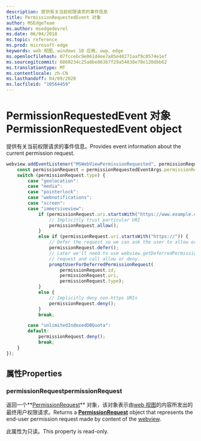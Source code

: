 ```yaml
---
description: 提供有关当前权限请求的事件信息
title: PermissionRequestedEvent 对象
author: MSEdgeTeam
ms.author: msedgedevrel
ms.date: 06/04/2018
ms.topic: reference
ms.prod: microsoft-edge
keywords: web 视图、windows 10 应用、uwp、edge
ms.openlocfilehash: 07fccebc9e061d4ee7a85e48271aaf9c0574e1ef
ms.sourcegitcommit: 6860234c25a8be863b7f29a54838e78e120dbb62
ms.translationtype: MT
ms.contentlocale: zh-CN
ms.lasthandoff: 04/09/2020
ms.locfileid: "10564459"
---
```

# <span data-ttu-id="30046-104">PermissionRequestedEvent 对象</span><span class="sxs-lookup"><span data-stu-id="30046-104">PermissionRequestedEvent object</span></span>

<span data-ttu-id="30046-105">提供有关当前权限请求的事件信息。</span><span class="sxs-lookup"><span data-stu-id="30046-105">Provides event information about the current permission request.</span></span>

```js
webview.addEventListener("MSWebViewPermissionRequested", permissionRequestedEventArgs => {
    const permissionRequest = permissionRequestedEventArgs.permissionRequest;
    switch (permissionRequest.type) {
        case "geolocation":
        case "media":
        case "pointerlock":
        case "webnotifications":
        case "screen":
        case "immersiveview":
            if (permissionRequest.uri.startsWith("https://www.example.com/")) {
                // Implicitly trust particular URI
                permissionRequest.allow();
            }
            else if (permissionRequest.uri.startsWith("https://")) {
                // Defer the request so we can ask the user to allow or deny the request
                permissionRequest.defer();
                // Later we'll need to use webview.getDeferredPermissionRequestById for this
                // request and call allow or deny.
                promptUserForDeferredPermissionRequest(
                    permissionRequest.id,
                    permissionRequest.uri,
                    permissionRequest.type);
            }
            else {
                // Implicitly deny non-https URIs
                permissionRequest.deny();
            }
            break;

        case "unlimitedIndexedDBQuota":
        default:
            permissionRequest.deny();
            break;
    }
});
```

## <span data-ttu-id="30046-106">属性</span><span class="sxs-lookup"><span data-stu-id="30046-106">Properties</span></span>

### <span data-ttu-id="30046-107">permissionRequest</span><span class="sxs-lookup"><span data-stu-id="30046-107">permissionRequest</span></span>

<span data-ttu-id="30046-108">返回一个**[PermissionRequest](permissionrequest.md)** 对象，该对象表示由[web 视图](../webview.md)的内容所发出的最终用户权限请求。</span><span class="sxs-lookup"><span data-stu-id="30046-108">Returns a **[PermissionRequest](permissionrequest.md)** object that represents the end-user permission request made by content of the [webview](../webview.md).</span></span>

<span data-ttu-id="30046-109">此属性为只读。</span><span class="sxs-lookup"><span data-stu-id="30046-109">This property is read-only.</span></span>
